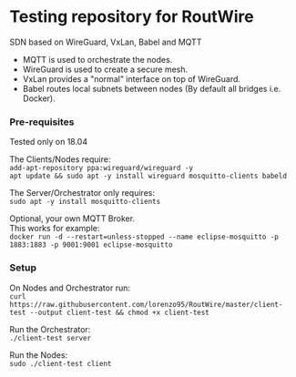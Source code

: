 # Testing repository for RoutWire

SDN based on WireGuard, VxLan, Babel and MQTT
 - MQTT is used to orchestrate the nodes.
 - WireGuard is used to create a secure mesh.
 - VxLan provides a "normal" interface on top of WireGuard.
 - Babel routes local subnets between nodes (By default all bridges i.e. Docker).
  
### Pre-requisites
Tested only on 18.04  
  
The Clients/Nodes require:  
`add-apt-repository ppa:wireguard/wireguard -y`  
`apt update && sudo apt -y install wireguard mosquitto-clients babeld`  
  
The Server/Orchestrator only requires:  
`sudo apt -y install mosquitto-clients`  
  
Optional, your own MQTT Broker.  
This works for example:  
`docker run -d --restart=unless-stopped --name eclipse-mosquitto -p 1883:1883 -p 9001:9001 eclipse-mosquitto`  
  
### Setup
On Nodes and Orchestrator run:  
`curl https://raw.githubusercontent.com/lorenzo95/RoutWire/master/client-test --output client-test && chmod +x client-test`  

Run the Orchestrator:  
`./client-test server`  
  
Run the Nodes:  
`sudo ./client-test client`

